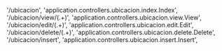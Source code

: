 '/ubicacion', 'application.controllers.ubicacion.index.Index',
'/ubicacion/view/(.+)', 'application.controllers.ubicacion.view.View',
'/ubicacion/edit/(.+)', 'application.controllers.ubicacion.edit.Edit',
'/ubicacion/delete/(.+)', 'application.controllers.ubicacion.delete.Delete',
'/ubicacion/insert', 'application.controllers.ubicacion.insert.Insert',